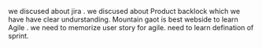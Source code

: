 we discused about jira .
we discused about Product backlock which we have have clear undurstanding.
Mountain gaot is best webside to learn Agile .
we need to memorize user story for agile.
need to learn defination of sprint.
